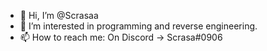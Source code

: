 - 👋 Hi, I’m @Scrasaa
- 👀 I’m interested in programming and reverse engineering.
- 📫 How to reach me: On Discord -> Scrasa#0906

<!---
Scrasaa/Scrasaa is a ✨ special ✨ repository because its `README.md` (this file) appears on your GitHub profile.
You can click the Preview link to take a look at your changes.
--->
